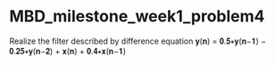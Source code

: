 # MBD_milestone_week1_problem4
Realize the filter described by difference equation 𝐲(𝐧) = 𝟎.𝟓∗𝐲(𝐧−𝟏) − 𝟎.𝟐𝟓∗𝐲(𝐧−𝟐) + 𝐱(𝐧) + 𝟎.𝟒∗𝐱(𝐧−𝟏)
